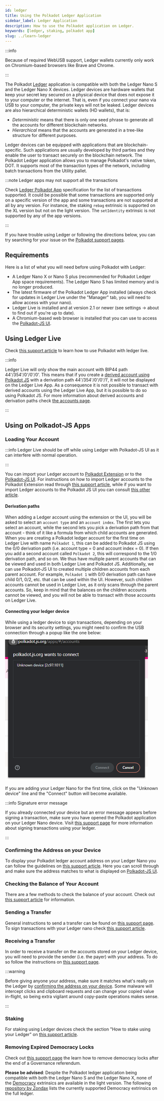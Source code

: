 ```yaml
---
id: ledger
title: Using the Polkadot Ledger Application
sidebar_label: Ledger Application
description: How to use the Polkadot application on Ledger.
keywords: [ledger, staking, polkadot app]
slug: ../learn-ledger
---
```


:::info

Because of required WebUSB support, Ledger wallets currently only work on Chromium-based
browsers like Brave and Chrome.

:::

The Polkadot [Ledger](https://www.ledger.com/) application is compatible with both the Ledger Nano S and the Ledger Nano X
devices. Ledger devices are hardware wallets that keep your secret key secured on a physical device that
does not expose it to your computer or the internet. That is, even if you connect your nano via USB to your computer, the private keys will not be leaked. Ledger devices are also hierarchical deterministic wallets (HD wallets), that is:

  - *Deterministic* means that there is only one seed phrase to generate all the accounts for different blockchain networks.
  - *Hierarchical* means that the accounts are generated in a tree-like structure for different purposes.

Ledger devices can be equipped with applications that are blockchain-specific. Such applications are usually developed by third parties and they enable the user to transact securely on the blockchain network.
The Polkadot Ledger application allows you to manage Polkadot's native token, DOT. It supports
most of the transaction types of the network, including batch transactions from the Utility pallet. 

:::note Ledger apps may not support all the transactions

Check [Ledger Polkadot App](https://github.com/Zondax/ledger-polkadot) specification for the list of transactions supported. It could be possible that some transactions are supported only on a specific version of the app and some transactions are not supported at all by any version. For instance, the staking `rebag` extrinsic is supported on the XL version but not on the light version. The `setIdentity` extrinsic is not supported by any of the app versions.

:::


If you have trouble using Ledger or following the directions below, you can try searching for your
issue on the [Polkadot support pages](https://support.polkadot.network/).

## Requirements

Here is a list of what you will need before using Polkadot with Ledger:

- A Ledger Nano X or Nano S plus (recommended for Polkadot Ledger App space requirements). The Ledger Nano S has limited memory and is no longer produced.
- The latest firmware of the Polkadot Ledger App installed (always check for updates in Ledger Live under the "Manager" tab, you will need to allow access with your nano).
- Ledger Live is installed and at version 2.1 or newer (see settings -> about to find out if you're
  up to date).
- A Chromium-based web browser is installed that you can use to access the [Polkadot-JS UI][].


## Using Ledger Live

Check [this support article](https://support.polkadot.network/support/solutions/articles/65000175822-how-to-use-polkadot-and-stake-with-ledger-live) to learn how to use Polkadot with ledger live.

:::info

Ledger Live will only show the main account with BIP44 path 44'/354'/0'/0'/0'. This means that if you create a [derived account using Polkadot JS](#using-on-polkadot-js-apps) with a derivation path 44'/354'/0'/0'/1', it will not be displayed on the Ledger Live App. As a consequence it is not possible to transact with derived accounts using the Ledger Live App, but it is possible to do so using Polkadot JS. For more information about derived accounts and derivation paths check [the accounts page](../learn/learn-accounts.md).

:::

## Using on Polkadot-JS Apps

### Loading Your Account

:::info Ledger Live should be off while using Ledger with Polkadot-JS UI as it can interfere with normal operation.

:::

You can import your Ledger account to [Polkadot Extension](https://polkadot.js.org/extension/) or to the [Polkadot-JS UI](https://polkadot.js.org/apps/#/explorer). For instructions
on how to import Ledger accounts to the Polkadot Extension read through [this support article](https://support.polkadot.network/support/solutions/articles/65000175387-how-to-add-your-ledger-through-the-polkadot-extension), while if you want to import Ledger accounts to the Polkadot JS UI you can consult [this other article](https://support.polkadot.network/support/solutions/articles/65000170812-how-to-add-ledger-account-through-the-polkadot-js-ui).

#### Derivation paths

When adding a Ledger account using the extension or the UI, you will be asked to select an `account type` and an `account index`. The first lets you select an account, while the second lets you pick a derivation path from that account - think of it like a formula from which child accounts are generated. When you are creating a Polkadot ledger account for the first time on Ledger Live with name `Polkadot 1`, this can be added to Polkadot JS using the 0/0 derivation path (i.e. account type = 0 and account index = 0). If then you add a second account called `Polkadot 2`, this will correspond to the 1/0 derivation path, and so on. We thus have multiple parent accounts that can be viewed and used in both Ledger Live and Polkadot JS. Additionally, we can use Polkadot-JS UI to created multiple children accounts from each parent account. For example, `Polkadot 1` with 0/0 derivation path can have child 0/1, 0/2, etc. that can be used within the UI. However, such children accounts cannot be used in Ledger Live, as it only scans through the parent accounts. So, keep in mind that the balances on the children accounts cannot be viewed, and you will not be able to transact with those accounts on Ledger Live.

#### Connecting your ledger device

While using a ledger device to sign transactions, depending on your browser and its security settings, you might need
to confirm the USB connection through a popup like the one below:

![Display the device connection popup](../assets/ledger/query-device.png)

If you are adding your Ledger Nano for the first time, click on the "Unknown device" line and the "Connect" button will become available. 

:::info Signature error message

If you already connected your device but an error message appears before signing a transaction, make sure you have opened the Polkadot application on your Ledger Nano device. Visit [this support page](https://support.polkadot.network/support/solutions/articles/65000181994) for more information about signing transactions using your ledger.

:::

### Confirming the Address on your Device

To display your Polkadot ledger account address on your Ledger Nano you can follow the guidelines on [this support article](https://support.polkadot.network/support/solutions/articles/65000181854-how-to-confirm-your-account-address-on-your-ledger-device). Here you can scroll through and make sure the address matches to what is displayed on [Polkadot-JS UI][].

### Checking the Balance of Your Account

There are a few methods to check the balance of your account. Check out [this support article](https://support.polkadot.network/support/solutions/articles/65000169332-where-can-i-see-the-balance-of-my-account-) for information.

### Sending a Transfer

General instructions to send a transfer can be found on [this support page](https://support.polkadot.network/support/solutions/articles/65000170304-how-to-send-transfer-funds-out-of-your-dot-account-on-the-polkadot-js-ui). To sign transactions with your Ledger nano check [this support article](https://support.polkadot.network/support/solutions/articles/65000181994).

### Receiving a Transfer

In order to receive a transfer on the accounts stored on your Ledger device, you will need to
provide the sender (i.e. the payer) with your address. To do so follow the instructions on [this support page](https://support.polkadot.network/support/solutions/articles/65000181866-how-to-receive-dot-to-my-account-on-polkadot-js-ui).

:::warning

Before giving anyone your address, make sure it matches what's really on the Ledger
by [confirming the address on your device](#confirming-the-address-on-your-device). Some malware
will intercept clicks and clipboard requests and can change your copied value in-flight, so being
extra vigilant around copy-paste operations makes sense.

:::

### Staking

For staking using Ledger devices check the section "How to stake using your Ledger" on [this support article](https://support.polkadot.network/support/solutions/articles/65000168057-how-do-i-stake-nominate-on-polkadot-).

### Removing Expired Democracy Locks

Check out [this support page](https://support.polkadot.network/support/solutions/articles/65000181870-how-to-remove-expired-democracy-locks) the learn how to remove democracy locks after the end of a Governance referendum.

**Please be advised**: Despite the Polkadot ledger application being compatible with both the Ledger
Nano S and the Ledger Nano X, none of the [Democracy](../maintain/maintain-guides-democracy.md) extrinsics
are available in the light version. The following [repository by Zondax](https://github.com/Zondax/ledger-polkadot) lists the currently supported Democracy extrinsics on the full ledger.

[ledger]: https://www.ledger.com/
[polkadot-js ui]: https://polkadot.js.org/apps/#/explorer
